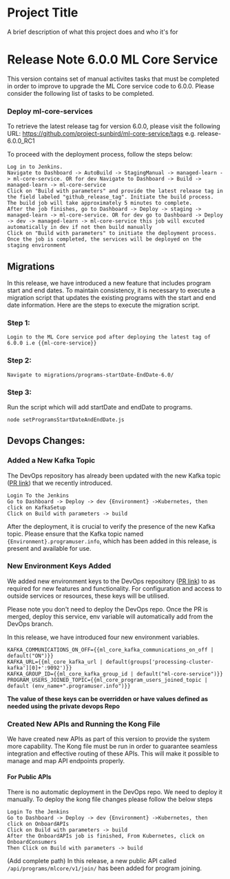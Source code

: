 
# Project Title

A brief description of what this project does and who it's for

# Release Note 6.0.0 ML Core Service

This version contains set of manual activites tasks that must be completed in order to improve to upgrade the ML Core service code to 6.0.0. Please consider the following list of tasks to be completed.


### Deploy ml-core-services

To retrieve the latest release tag for version 6.0.0, please visit the following URL: https://github.com/project-sunbird/ml-core-service/tags e.g. release-6.0.0_RC1


To proceed with the deployment process, follow the steps below:

    Log in to Jenkins.
    Navigate to Dashboard -> AutoBuild -> StagingManual -> managed-learn -> ml-core-service. OR for dev Navigate to Dashboard -> Build -> managed-learn -> ml-core-service
    Click on "Build with parameters" and provide the latest release tag in the field labeled "github_release_tag". Initiate the build process.
    The build job will take approximately 5 minutes to complete.
    After the job finishes, go to Dashboard -> Deploy -> staging -> managed-learn -> ml-core-service. OR for dev go to Dashboard -> Deploy -> dev -> managed-learn -> ml-core-service this job will excuted automatically in dev if not then build manually 
    Click on "Build with parameters" to initiate the deployment process.
    Once the job is completed, the services will be deployed on the staging environment



## Migrations

In this release, we have introduced a new feature that includes program start and end dates. To maintain consistency, it is necessary to execute a migration script that updates the existing programs with the start and end date information. Here are the steps to execute the migration script.

### Step 1:

    Login to the ML Core service pod after deploying the latest tag of 6.0.0 i.e {{ml-core-service}}

### Step 2:

    Navigate to migrations/programs-startDate-EndDate-6.0/

### Step 3:

Run the script which will add startDate and endDate to programs.

    node setProgramsStartDateAndEndDate.js

## Devops Changes:

### Added a New Kafka Topic

The DevOps repository has already been updated with the new Kafka topic ([PR link](https://github.com/project-sunbird/sunbird-devops/pull/3821)) that we recently introduced.

    Login To the Jenkins
    Go to Dashboard -> Deploy -> dev {Environment} ->Kubernetes, then click on KafkaSetup
    Click on Build with parameters -> build
    
    
After the deployment, it is crucial to verify the presence of the new Kafka topic. Please ensure that the Kafka topic named `{Environment}.programuser.info`, which has been added in this release, is present and available for use.

### New Environment Keys Added

We added new environment keys to the DevOps repository ([PR link](https://github.com/project-sunbird/sunbird-devops/pull/3737)) to as required for new features and functionality. For configuration and access to outside services or resources, these keys will be utilised.

Please note you don't need to deploy the DevOps repo. Once the PR is merged, deploy this service, env variable will automatically add from the DevOps branch.

In this release, we have introduced four new environment variables. 

    KAFKA_COMMUNICATIONS_ON_OFF={{ml_core_kafka_communications_on_off | default("ON")}}
    KAFKA_URL={{ml_core_kafka_url | default(groups['processing-cluster-kafka'][0]+':9092')}}
    KAFKA_GROUP_ID={{ml_core_kafka_group_id | default("ml-core-service")}}
    PROGRAM_USERS_JOINED_TOPIC={{ml_core_program_users_joined_topic | default (env_name+".programuser.info")}}

**The value of these keys can be overridden or have values defined as needed using the private devops Repo**

### Created New APIs and Running the Kong File

We have created new APIs as part of this version to provide the system more capability. The Kong file must be run in order to guarantee seamless integration and effective routing of these APIs. This will make it possible to manage and map API endpoints properly.

#### For Public APIs

There is no automatic deployment in the DevOps repo. We need to deploy it manually. To deploy the kong file changes please follow the below steps

    Login To the Jenkins
    Go to Dashboard -> Deploy -> dev {Environment} ->Kubernetes, then click on OnboardAPIs
    Click on Build with parameters -> build
    After the OnboardAPIs job is finished, From Kubernetes, click on OnboardConsumers
    Then Click on Build with parameters -> build

(Add complete path)
In this release, a new public API called `/api/programs/mlcore/v1/join/` has been added for program joining.